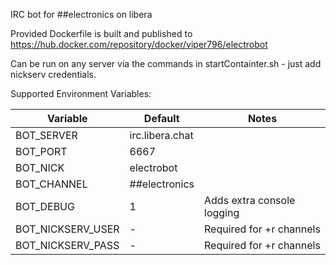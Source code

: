IRC bot for ##electronics on libera

Provided Dockerfile is built and published to https://hub.docker.com/repository/docker/viper796/electrobot

Can be run on any server via the commands in startContainter.sh - just add nickserv credentials.


Supported Environment Variables:

| Variable		| Default		| Notes |
|-----------------------|-----------------------|-------|
| BOT_SERVER		| irc.libera.chat	||
| BOT_PORT		| 6667			||
| BOT_NICK		| electrobot		||
| BOT_CHANNEL		| ##electronics		||
| BOT_DEBUG		| 1			| Adds extra console logging |
| BOT_NICKSERV_USER	| -			| Required for +r channels |
| BOT_NICKSERV_PASS	| -			| Required for +r channels |	

